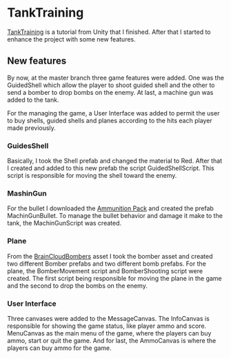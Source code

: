 # TankTraining
[TankTraining](https://unity3d.com/learn/tutorials/projects/tanks-tutorial) is a tutorial from Unity that I finished. After that I started to enhance the project with some new features.

## New features
By now, at the master branch three game features were added. One was the GuidedShell which allow the player to shoot guided shell and the other to send a bomber to drop bombs on the enemy. At last, a machine gun was added to the tank.

For the managing the game, a User Interface was added to permit the user to buy shells, guided shells and planes according to the hits each player made previously.

### GuidesShell
Basically, I took the Shell prefab and changed the material to Red. After that I created and added to this new prefab the script GuidedShellScript. This script is responsible for moving the shell toward the enemy.

### MashinGun
For the bullet I downloaded the [Ammunition Pack](https://assetstore.unity.com/packages/3d/ammunition-pack-demo-82208) and created the prefab MachinGunBullet. To manage the bullet behavior and damage it make to the tank, the MachinGunScript was created.

### Plane
From the [BrainCloudBombers](https://assetstore.unity.com/packages/templates/tutorials/braincloud-bombers-for-unet-50656) asset I took the bomber asset and created two different Bomber prefabs and two different bomb prefabs. For the plane, the BomberMovement script and BomberShooting script were created. The first script being responsible for moving the plane in the game and the second to drop the bombs on the enemy.

### User Interface
Three canvases were added to the MessageCanvas. The InfoCanvas is responsible for showing the game status, like player ammo and score. MenuCanvas as the main menu of the game, where the players can buy ammo, start or quit the game. And for last, the AmmoCanvas is where the players can buy ammo for the game.
